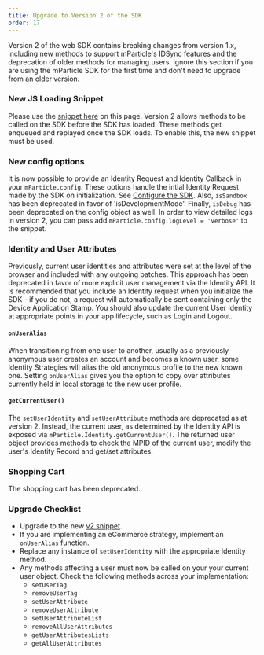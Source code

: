 ```yaml
---
title: Upgrade to Version 2 of the SDK
order: 17
---
```


Version 2 of the web SDK contains breaking changes from version 1.x, including new methods to support mParticle's IDSync features and the deprecation of older methods for managing users. Ignore this section if you are using the mParticle SDK for the first time and don't need to upgrade from an older version.

### New JS Loading Snippet

Please use the [snippet here](/developers/sdk/web/getting-started/#choose-your-snippet) on this page. Version 2 allows methods to be called on the SDK before the SDK has loaded. These methods get enqueued and replayed once the SDK loads. To enable this, the new snippet must be used.

### New config options

It is now possible to provide an Identity Request and Identity Callback in your `mParticle.config`. These options handle the intial Identity Request made by the SDK on initialization. See [Configure the SDK](#configure-the-sdk). Also, `isSandbox` has been deprecated in favor of 'isDevelopmentMode'. Finally, `isDebug` has been deprecated on the config object as well. In order to view detailed logs in version 2, you can pass add `mParticle.config.logLevel = 'verbose'` to the snippet.

### Identity and User Attributes

Previously, current user identities and attributes were set at the level of the browser and included with any outgoing batches. This approach has been deprecated in favor of more explicit user management via the Identity API. It is recommended that you include an Identity request when you initialize the SDK - if you do not, a request will automatically be sent containing only the Device Application Stamp. You should also update the current User Identity at appropriate points in your app lifecycle, such as Login and Logout.

#### `onUserAlias`

When transitioning from one user to another, usually as a previously anonymous user creates an account and becomes a known user, some Identity Strategies will alias the old anonymous profile to the new known one. Setting `onUserAlias` gives you the option to copy over attributes currently held in local storage to the new user profile.

#### `getCurrentUser()`

The `setUserIdentity` and `setUserAttribute` methods are deprecated as at version 2. Instead, the current user, as determined by the Identity API is exposed via `mParticle.Identity.getCurrentUser()`. The returned user object provides methods to check the MPID of the current user, modify the user's Identity Record and get/set attributes.

### Shopping Cart

The shopping cart has been deprecated.

### Upgrade Checklist

- Upgrade to the new [v2 snippet](/developers/sdk/web/getting-started/#add-the-sdk-snippet).
- If you are implementing an eCommerce strategy, implement an `onUserAlias` function.
- Replace any instance of `setUserIdentity` with the appropriate Identity method.
- Any methods affecting a user must now be called on your your current user object. Check the following methods across your implementation:
  - `setUserTag`
  - `removeUserTag`
  - `setUserAttribute`
  - `removeUserAttribute`
  - `setUserAttributeList`
  - `removeAllUserAttributes`
  - `getUserAttributesLists`
  - `getAllUserAttributes`
